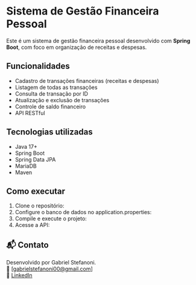 # Sistema de Gestão Financeira Pessoal

Este é um sistema de gestão financeira pessoal desenvolvido com **Spring Boot**, com foco em organização de receitas e despesas.

## Funcionalidades

- Cadastro de transações financeiras (receitas e despesas)
- Listagem de todas as transações
- Consulta de transação por ID
- Atualização e exclusão de transações
- Controle de saldo financeiro
- API RESTful

## Tecnologias utilizadas

- Java 17+
- Spring Boot
- Spring Data JPA
- MariaDB
- Maven

## Como executar

1. Clone o repositório:
2. Configure o banco de dados no application.properties:
3. Compile e execute o projeto:
4. Acesse a API:

## 📬 Contato

Desenvolvido por Gabriel Stefanoni.  
📧 [gabrielstefanoni00@gmail.com]  
🔗 [LinkedIn](https://www.linkedin.com/in/gabriel-stefanoni-1674701b8/)
